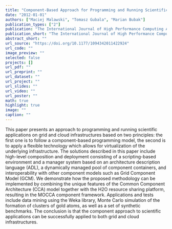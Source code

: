 ```yaml
---
title: "Component-Based Approach for Programming and Running Scientific Applications on Grids and Clouds"
date: "2012-01-01"
authors: ["Maciej Malawski", "Tomasz Gubala", "Marian Bubak"]
publication_types: ["2"]
publication: "The International Journal of High Performance Computing Applications, 262 (3) 275--295. SAGE Publications Ltd STM https://doi.org/10.1177/1094342011422924"
publication_short: "The International Journal of High Performance Computing Applications, 262 (3) 275--295. SAGE Publications Ltd STM https://doi.org/10.1177/1094342011422924"
abstract_short: ""
url_source: "https://doi.org/10.1177/1094342011422924"
url_code: ""
image_preview: ""
selected: false
projects: []
url_pdf: ""
url_preprint: ""
url_dataset: ""
url_project: ""
url_slides: ""
url_video: ""
url_poster: ""
math: true
highlight: true
image: ""
caption: ""
---
```

This paper presents an approach to programming and running scientific applications on grid and cloud infrastructures based on two principles: the first one is to follow a component-based programming model, the second is to apply a flexible technology which allows for virtualization of the underlying infrastructure. The solutions described in this paper include high-level composition and deployment consisting of a scripting-based environment and a manager system based on an architecture description language (ADL), a dynamically managed pool of component containers, and interoperability with other component models such as Grid Component Model (GCM). We demonstrate how the proposed methodology can be implemented by combining the unique features of the Common Component Architecture (CCA) model together with the H2O resource sharing platform, resulting in the MOCCA component framework. Applications and tests include data mining using the Weka library, Monte Carlo simulation of the formation of clusters of gold atoms, as well as a set of synthetic benchmarks. The conclusion is that the component approach to scientific applications can be successfully applied to both grid and cloud infrastructures.
